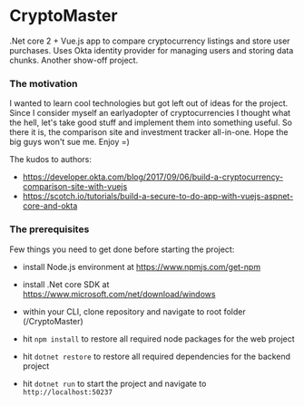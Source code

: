 # CryptoMaster
.Net core 2 + Vue.js app to compare cryptocurrency listings and store user purchases. Uses Okta identity provider for managing users and storing data chunks. Another show-off project.

### The motivation
I wanted to learn cool technologies but got left out of ideas for the project. 
Since I consider myself an earlyadopter of cryptocurrencies I thought what the hell, let's take good stuff and implement them into something useful. 
So there it is, the comparison site and investment tracker all-in-one. Hope the big guys won't sue me. Enjoy =)

The kudos to authors:
* https://developer.okta.com/blog/2017/09/06/build-a-cryptocurrency-comparison-site-with-vuejs
* https://scotch.io/tutorials/build-a-secure-to-do-app-with-vuejs-aspnet-core-and-okta

### The prerequisites
Few things you need to get done before starting the project:
* install Node.js environment at https://www.npmjs.com/get-npm
* install .Net core SDK at https://www.microsoft.com/net/download/windows

* within your CLI, clone repository and navigate to root folder (/CryptoMaster)
* hit `npm install` to restore all required node packages for the web project
* hit `dotnet restore` to restore all required dependencies for the backend project
* hit `dotnet run` to start the project and navigate to `http://localhost:50237`
